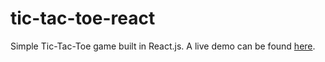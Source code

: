 # tic-tac-toe-react

Simple Tic-Tac-Toe game built in React.js. A live demo can be found [here](https://tic-tac-toe-react.nickberliner1.vercel.app).
